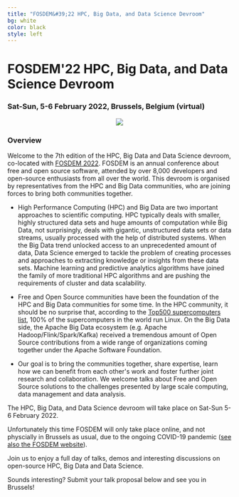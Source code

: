 ```yaml
---
title: "FOSDEM&#39;22 HPC, Big Data, and Data Science Devroom"
bg: white
color: black
style: left
---
```


# FOSDEM&#39;22 HPC, Big Data, and Data Science Devroom

<div style="text-align:center;">
  <span class="fa-stack subtlecircle" style="font-size:64px; background:rgba(0,128,0,0.1)">
    <i class="fa fa-circle fa-stack-2x text-white"></i>
    <i class="fa fa-server fa-stack-1x text-green"></i>
  </span>
</div>

### Sat-Sun, 5-6 February 2022, Brussels, Belgium (virtual)

<div style="text-align:center;">
  <a href="https://fosdem.org/2022"><img src="img/fosdem-logo.png"/></a>
</div>


### Overview

Welcome to the 7th edition of the HPC, Big Data and Data Science devroom,
co-located with [FOSDEM 2022](https://fosdem.org/2022/). FOSDEM is an annual
conference about free and open source software, attended by over 8,000
developers and open-source enthusiasts from all over the world. This devroom
is organised by representatives from the HPC and Big Data communities,
who are joining forces to bring both communities together.

- High Performance Computing (HPC) and Big Data are two important approaches to scientific computing.
  HPC typically deals with smaller, highly structured data sets and huge amounts of computation while
  Big Data, not surprisingly, deals with gigantic, unstructured data sets or data streams, usually
  processed with the help of distributed systems.
  When the Big Data trend unlocked access to an unprecedented amount of data, Data
  Science emerged to tackle the problem of creating processes and approaches to extracting
  knowledge or insights from these data sets. Machine learning and predictive analytics algorithms
  have joined the family of more traditional HPC algorithms and are pushing the requirements of
  cluster and data scalability.

- Free and Open Source communities have been the foundation of the HPC and Big Data communities
  for some time. In the HPC community, it should be no surprise that, according to the
  [Top500 supercomputers list](http://www.top500.org/statistics/details/osfam/1), 100% of the
  supercomputers in the world run Linux.
  On the Big Data side, the Apache Big Data ecosystem (e.g. Apache Hadoop/Flink/Spark/Kafka) received a
  tremendous amount of Open Source contributions from a wide range of organizations coming together
  under the Apache Software Foundation.

- Our goal is to bring the communities together, share expertise, learn how we can benefit from each
  other's work and foster further joint research and collaboration. We welcome talks about Free and Open Source
  solutions to the challenges presented by large scale computing, data management and data analysis.

The HPC, Big Data, and Data Science devroom will take place on Sat-Sun 5-6 February 2022.

Unfortunately this time FOSDEM will only take place online, and not physcially in Brussels as usual,
due to the ongoing COVID-19 pandemic
([see also the FOSDEM website](https://fosdem.org/2022/news/2021-10-22-fosdem-online-2022/)).

Join us to enjoy a full day of talks, demos and interesting discussions on open-source HPC, Big Data and Data Science.

Sounds interesting? Submit your talk proposal below and see you in Brussels!

